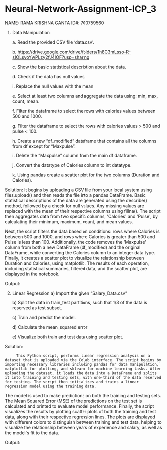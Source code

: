 # Neural-Network-Assignment-ICP_3

NAME: RAMA KRISHNA GANTA ID#: 700759560

1. Data Manipulation
   
      a.	Read the provided CSV file ‘data.csv’.
   
      b.	https://drive.google.com/drive/folders/1h8C3mLsso-R-sIOLsvoYwPLzy2fJ4IOF?usp=sharing
   
      c.	Show the basic statistical description about the data.
   
      d.	Check if the data has null values.
   
      i.	Replace the null values with the mean
   
      e.	Select at least two columns and aggregate the data using: min, max, count, mean.
   
      f.	Filter the dataframe to select the rows with calories values between 500 and 1000.
   
      g.	Filter the dataframe to select the rows with calories values > 500 and pulse < 100.
   
      h.	Create a new “df_modified” dataframe that contains all the columns from df except for “Maxpulse”.
   
      i.	Delete the “Maxpulse” column from the main df dataframe.
   
      j.	Convert the datatype of Calories column to int datatype.
   
      k.	Using pandas create a scatter plot for the two columns (Duration and Calories).
  	
Solution:
          It begins by uploading a CSV file from your local system using files.upload() and then reads the file into a pandas DataFrame. Basic statistical descriptions of the data are generated using the describe() method, followed by a check for null values. Any missing values are replaced with the mean of their respective columns using fillna(). The script then aggregates data from two specific columns, 'Calories' and 'Pulse', by calculating their minimum, maximum, count, and mean values.

Next, the script filters the data based on conditions: rows where Calories is between 500 and 1000, and rows where Calories is greater than 500 and Pulse is less than 100. Additionally, the code removes the 'Maxpulse' column from both a new DataFrame (df_modified) and the original DataFrame, while converting the Calories column to an integer data type. Finally, it creates a scatter plot to visualize the relationship between Duration and Calories, using matplotlib. The results of each operation, including statistical summaries, filtered data, and the scatter plot, are displayed in the notebook.

Output:

2.	Linear Regression
    a)	Import the given “Salary_Data.csv”
  	
    b)	Split the data in train_test partitions, such that 1/3 of the data is reserved as test subset.
  	
    c)	Train and predict the model.
  	
    d)	Calculate the mean_squared error
  	
    e)	Visualize both train and test data using scatter plot.

Solution:

         This Python script, performs linear regression analysis on a dataset that is uploaded via the Colab interface. The script begins by importing necessary libraries including pandas for data manipulation, matplotlib for plotting, and sklearn for machine learning tasks. After uploading the dataset, it loads the data into a DataFrame and splits it into training and testing sets, with one-third of the data reserved for testing. The script then initializes and trains a linear regression model using the training data.

The model is used to make predictions on both the training and testing sets. The Mean Squared Error (MSE) of the predictions on the test set is calculated and printed to evaluate model performance. Finally, the script visualizes the results by plotting scatter plots of both the training and test data, along with their respective regression lines. The plots are displayed with different colors to distinguish between training and test data, helping to visualize the relationship between years of experience and salary, as well as the model's fit to the data.

Output:





